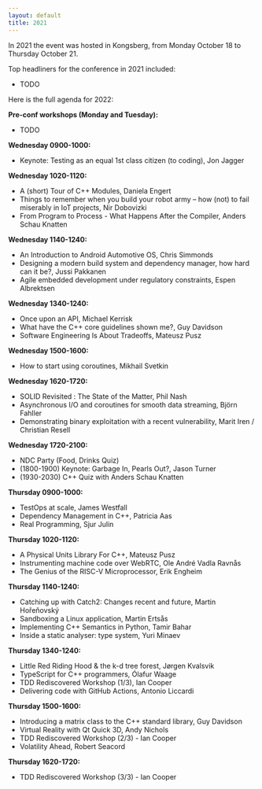 ```yaml
---
layout: default
title: 2021
---
```


In 2021 the event was hosted in Kongsberg, from Monday October 18 to Thursday October 21.

Top headliners for the conference in 2021 included:

- TODO

Here is the full agenda for 2022:

__Pre-conf workshops (Monday and Tuesday):__
- TODO

__Wednesday 0900-1000:__

- Keynote: Testing as an equal 1st class citizen (to coding), Jon Jagger

__Wednesday 1020-1120:__

- A (short) Tour of C++ Modules, Daniela Engert
- Things to remember when you build your robot army – how (not) to fail miserably in IoT projects, Nir Dobovizki
- From Program to Process - What Happens After the Compiler, Anders Schau Knatten

__Wednesday 1140-1240:__

- An Introduction to Android Automotive OS, Chris Simmonds
- Designing a modern build system and dependency manager, how hard can it be?,  Jussi Pakkanen
- Agile embedded development under regulatory constraints, Espen Albrektsen

__Wednesday 1340-1240:__

- Once upon an API, Michael Kerrisk
- What have the C++ core guidelines shown me?,  Guy Davidson
- Software Engineering Is About Tradeoffs, Mateusz Pusz

__Wednesday 1500-1600:__

- How to start using coroutines, Mikhail Svetkin

__Wednesday 1620-1720:__

- SOLID Revisited : The State of the Matter, Phil Nash
- Asynchronous I/O and coroutines for smooth data streaming, Björn Fahller
- Demonstrating binary exploitation with a recent vulnerability, Marit Iren / Christian Resell

__Wednesday 1720-2100:__

- NDC Party (Food, Drinks Quiz)
- (1800-1900) Keynote: Garbage In, Pearls Out?,  Jason Turner
- (1930-2030) C++ Quiz with Anders Schau Knatten

__Thursday 0900-1000:__

- TestOps at scale, James Westfall
- Dependency Management in C++, Patricia Aas
- Real Programming, Sjur Julin

__Thursday 1020-1120:__

- A Physical Units Library For C++, Mateusz Pusz
- Instrumenting machine code over WebRTC, Ole André Vadla Ravnås
- The Genius of the RISC-V Microprocessor, Erik Engheim

__Thursday 1140-1240:__

- Catching up with Catch2: Changes recent and future, Martin Hořeňovský
- Sandboxing a Linux application, Martin Ertsås
- Implementing C++ Semantics in Python, Tamir Bahar
- Inside a static analyser: type system, Yuri Minaev

__Thursday 1340-1240:__

- Little Red Riding Hood & the k-d tree forest, Jørgen Kvalsvik
- TypeScript for C++ programmers, Ólafur Waage
- TDD Rediscovered Workshop (1/3), Ian Cooper
- Delivering code with GitHub Actions, Antonio Liccardi

__Thursday 1500-1600:__

- Introducing a matrix class to the C++ standard library, Guy Davidson
- Virtual Reality with Qt Quick 3D, Andy Nichols
- TDD Rediscovered Workshop (2/3) - Ian Cooper
- Volatility Ahead, Robert Seacord

__Thursday 1620-1720:__

- TDD Rediscovered Workshop (3/3) - Ian Cooper
